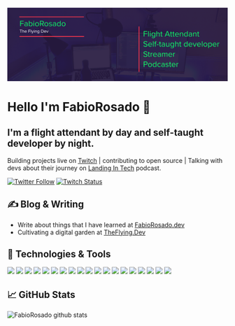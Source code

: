 ![Readme Header](https://raw.githubusercontent.com/FabioRosado/FabioRosado/master/readme-header.png)
# Hello I'm FabioRosado 👋

## I'm a flight attendant by day and self-taught developer by night.

Building projects live on  [Twitch](https://twitch.tv/theflyingdev) |  contributing to open source | Talking with devs about their journey on [Landing In Tech](https://landingintech.com) podcast.


[![Twitter Follow](https://img.shields.io/twitter/follow/FabioRosado_?color=1DA1F2&style=flat)](https://twitter.com/FabioRosado_) [![Twitch Status](https://img.shields.io/twitch/status/theflyingdev?color=6441A5&style=flat)](https://twitch.tv/theflyingdev)

## &#x270d; Blog & Writing

- Write about things that I have learned at [FabioRosado.dev](https://fabiorosado.dev)
- Cultivating a digital garden at [TheFlying.Dev](https://theflying.dev)


## 🔧 Technologies & Tools

![](https://img.shields.io/badge/OS-MacOS-informational?style=flat&logo=apple&logoColor=white&color=FC354C)
![](https://img.shields.io/badge/Editor-VSCode-informational?style=flat&logo=visual-studio-code&logoColor=white&color=FC354C)
![](https://img.shields.io/badge/Editor-Vim-informational?style=flat&logo=vim&Color=white&color=FC354C) ![](https://img.shields.io/badge/Shell-Zsh-informational?style=flat&logo=powershell&logoColor=white&color=FC354C) ![](https://img.shields.io/badge/Code-Python-informational?style=flat&logo=python&logoColor=white&color=FC354C)
![](https://img.shields.io/badge/Code-JavaScript-informational?style=flat&logo=javascript&logoColor=white&color=FC354C)
![](https://img.shields.io/badge/Code-React-informational?style=flat&logo=react&logoColor=white&color=FC354C) ![](https://img.shields.io/badge/Tools-Docker-informational?style=flat&logo=docker&logoColor=white&color=FC354C)
![](https://img.shields.io/badge/Tools-Postman-informational?style=flat&logo=postman&logoColor=white&color=FC354C) ![](https://img.shields.io/badge/Tools-Gatsby-informational?style=flat&logo=gatsby&logoColor=white&color=FC354C)
![](https://img.shields.io/badge/Tools-Postman-informational?style=flat&logo=postman&logoColor=white&color=FC354C) ![](https://img.shields.io/badge/Tools-NextJS-informational?style=flat&logo=next.js&logoColor=white&color=FC354C)
![](https://img.shields.io/badge/Tools-Django-informational?style=flat&logo=postman&logoColor=white&color=FC354C) ![](https://img.shields.io/badge/Tools-NextJS-informational?style=flat&logo=django&logoColor=white&color=FC354C) ![](https://img.shields.io/badge/Cloud-Netlify-informational?style=flat&logo=netlify&logoColor=white&color=FC354C)
![](https://img.shields.io/badge/Cloud-Digital_Ocean-informational?style=flat&logo=digitalocean&logoColor=white&color=FC354C) ![](https://img.shields.io/badge/Other-Adobe_XD-informational?style=flat&logo=adobe-XD&logoColor=white&color=FC354C)
![](https://img.shields.io/badge/Other-Photoshop-informational?style=flat&logo=adobe-photoshop&logoColor=white&color=FC354C)
![](https://img.shields.io/badge/Other-Audition-informational?style=flat&logo=adobe-audition&logoColor=white&color=FC354C)


## &#x1f4c8; GitHub Stats

![FabioRosado github stats](https://github-readme-stats.vercel.app/api?username=FabioRosado&show_icons=true&theme=dracula&count_private=true)
